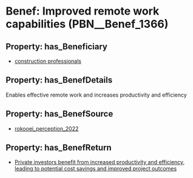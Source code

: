 # Benef: __Improved remote work capabilities__ (PBN__Benef_1366)

## Property: has_Beneficiary

* [construction professionals](../Stakeholder/PBN__Stakeholder_529)

## Property: has_BenefDetails

Enables effective remote work and increases productivity and efficiency

## Property: has_BenefSource

* [rokooei_perception_2022](../Article/PBN__Article_293)

## Property: has_BenefReturn

* [Private investors benefit from increased productivity and efficiency, leading to potential cost savings and improved project outcomes](../BenefReturn/PBN__BenefReturn_1553)

